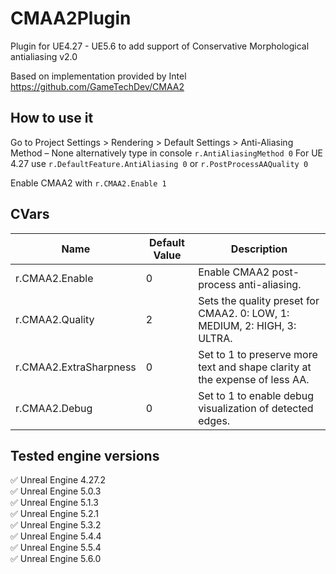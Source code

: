 # CMAA2Plugin
Plugin for UE4.27 - UE5.6 to add support of Conservative Morphological antialiasing v2.0
  
  Based on implementation provided by Intel https://github.com/GameTechDev/CMAA2
## How to use it
Go to Project Settings > Rendering > Default Settings > Anti-Aliasing Method – None
alternatively type in console `r.AntiAliasingMethod 0` 
 For UE 4.27 use `r.DefaultFeature.AntiAliasing 0` or `r.PostProcessAAQuality 0`

Enable CMAA2 with `r.CMAA2.Enable 1`

## CVars
| Name    | Default Value | Description |
| -------- | ------- | ------- |
| r.CMAA2.Enable  | 0    | Enable CMAA2 post-process anti-aliasing. |
| r.CMAA2.Quality | 2     | Sets the quality preset for CMAA2. 0: LOW, 1: MEDIUM, 2: HIGH, 3: ULTRA. |
| r.CMAA2.ExtraSharpness    | 0    | Set to 1 to preserve more text and shape clarity at the expense of less AA. |
| r.CMAA2.Debug | 0 | Set to 1 to enable debug visualization of detected edges. |

## Tested engine versions
  ✅ Unreal Engine 4.27.2  
  ✅ Unreal Engine 5.0.3  
  ✅ Unreal Engine 5.1.3  
  ✅ Unreal Engine 5.2.1  
  ✅ Unreal Engine 5.3.2  
  ✅ Unreal Engine 5.4.4  
  ✅ Unreal Engine 5.5.4  
  ✅ Unreal Engine 5.6.0  
